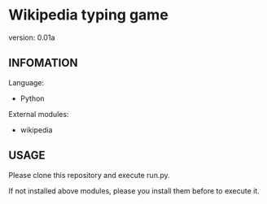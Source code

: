 # Wikipedia typing game
version: 0.01a

## INFOMATION 
Language: 
- Python

External modules:
- wikipedia

## USAGE
Please clone this repository and execute run.py.

If not installed above modules, please you install them before to execute it.
